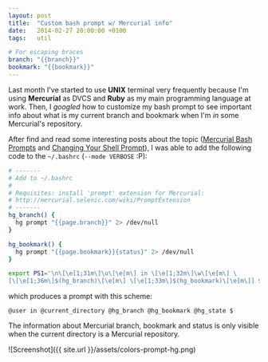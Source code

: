 ```yaml
---
layout: post
title:  "Custom bash prompt w/ Mercurial info"
date:   2014-02-27 20:00:00 +0100
tags:   util

# For escaping braces
branch: "{{branch}}"
bookmark: "{{bookmark}}"
---
```


Last month I've started to use **UNIX** terminal very frequently because I'm using **Mercurial** as DVCS and **Ruby** as my main programming language at work. Then, I *googled* how to customize my bash prompt to see important info about what is my current branch and bookmark when I'm *in* some Mercurial's repository.

After find and read some interesting posts about the topic ([Mercurial Bash Prompts](http://stevelosh.com/blog/2009/03/mercurial-bash-prompts/) and [Changing Your Shell Prompt](http://itsmetommy.com/2011/02/09/changing-your-shell-prompt/)), I was able to add the following code to the `~/.bashrc` (`--mode VERBOSE` :P):

````bash
# -------
# Add to ~/.bashrc
#
# Requisites: install 'prompt' extension for Mercurial:
# http://mercurial.selenic.com/wiki/PromptExtension
# -------
hg_branch() {
  hg prompt "{{page.branch}}" 2> /dev/null
}

hg_bookmark() {
  hg prompt "{{page.bookmark}}{status}" 2> /dev/null
}

export PS1='\n\[\e[1;31m\]\u\[\e[m\] in \[\e[1;32m\]\w\[\e[m\] \
[\[\e[1;36m\]$(hg_branch)\[\e[m\] \[\e[1;33m\]$(hg_bookmark)\[\e[m\]] $ '
````

which produces a prompt with this scheme:

````
@user in @current_directory @hg_branch @hg_bookmark @hg_state $
````
The information about Mercurial branch, bookmark and status is only visible when the current directory is a Mercurial repository.

![Screenshot]({{ site.url }}/assets/colors-prompt-hg.png)
